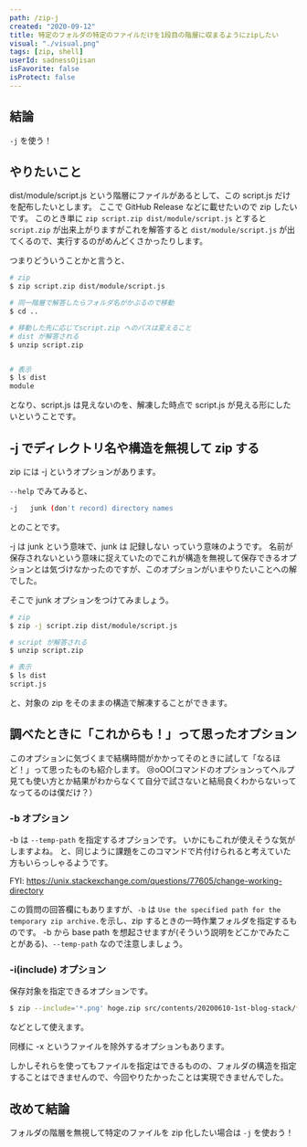 ```yaml
---
path: /zip-j
created: "2020-09-12"
title: 特定のフォルダの特定のファイルだけを1段目の階層に収まるようにzipしたい
visual: "./visual.png"
tags: [zip, shell]
userId: sadnessOjisan
isFavorite: false
isProtect: false
---
```


## 結論

`-j` を使う！

## やりたいこと

dist/module/script.js という階層にファイルがあるとして、この script.js だけを配布したいとします。
ここで GitHub Release などに載せたいので zip したいです。
このとき単に `zip script.zip dist/module/script.js` とすると `script.zip` が出来上がりますがこれを解答すると `dist/module/script.js` が出てくるので、実行するのがめんどくさかったりします。

つまりどういうことかと言うと、

```sh
# zip
$ zip script.zip dist/module/script.js

# 同一階層で解答したらフォルダ名がかぶるので移動
$ cd ..

# 移動した先に応じてscript.zip へのパスは変えること
# dist が解答される
$ unzip script.zip


# 表示
$ ls dist
module
```

となり、script.js は見えないのを、解凍した時点で script.js が見える形にしたいということです。

## -j でディレクトリ名や構造を無視して zip する

zip には -j というオプションがあります。

`--help` でみてみると、

```sh
-j   junk (don't record) directory names
```

とのことです。

-j は junk という意味で、junk は 記録しない っていう意味のようです。
名前が保存されないという意味に捉えていたのでこれが構造を無視して保存できるオプションとは気づけなかったのですが、このオプションがいまやりたいことへの解でした。

そこで junk オプションをつけてみましょう。

```sh
# zip
$ zip -j script.zip dist/module/script.js

# script が解答される
$ unzip script.zip

# 表示
$ ls dist
script.js
```

と、対象の zip をそのままの構造で解凍することができます。

## 調べたときに「これからも！」って思ったオプション

このオプションに気づくまで結構時間がかかってそのときに試して「なるほど！」って思ったものも紹介します。
😢oOO(コマンドのオプションってヘルプ見ても使い方とか結果がわからなくて自分で試さないと結局良くわからないってなってるのは僕だけ？）

### -b オプション

-b は `--temp-path` を指定するオプションです。
いかにもこれが使えそうな気がしますよね。
と、同じように課題をこのコマンドで片付けられると考えていた方もいらっしゃるようです。

FYI: https://unix.stackexchange.com/questions/77605/change-working-directory

この質問の回答欄にもありますが、`-b` は `Use the specified path for the temporary zip archive.`を示し、zip するときの一時作業フォルダを指定するものです。
-b から base path を想起させますが(そういう説明をどこかでみたことがある)、`--temp-path` なので注意しましょう。

### -i(include) オプション

保存対象を指定できるオプションです。

```sh
$ zip --include='*.png' hoge.zip src/contents/20200610-1st-blog-stack/*
```

などとして使えます。

同様に -x というファイルを除外するオプションもあります。

しかしそれらを使ってもファイルを指定はできるものの、フォルダの構造を指定することはできませんので、今回やりたかったことは実現できませんでした。

## 改めて結論

フォルダの階層を無視して特定のファイルを zip 化したい場合は `-j` を使おう！
